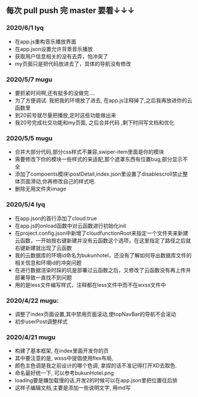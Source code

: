 ## 每次 pull push 完 master 要看↓↓↓
### 2020/6/1 lyq
- 在app.js重构音乐播放界面
- 在app.json设置允许背景音乐播放
- 获取用户信息相关的没有去弄，怕冲突了
- my页面只是把代码放进去了，具体的导航没有修改
### 2020/5/7 mugu
- 要抓紧时间啊,还有挺多的没做完....
- 为了方便调试. 我把我的环境放了进去, 在app.js注释掉了,之后我再放进你的云函数里
- 到20前号就尽量把播放,定时这些功能做出来
- 我20号完成社交功能和my页面, 之后合并代码 ,剩下时间写文档和优化
### 2020/5/5 mugu
- 合并大部分代码,部分css样式不兼容,swiper-item里面是你的模块
- 需要修改下你的模块一些样式的来适配,那个遮罩东西有位置bug,部分显示不全
- 添加了compoents模块\postDetail,index.json里设置了disablescroll禁止整体页面滑动,你再修改自己的样式吧.
- 删除无用文件夹image
### 2020/5/4 lyq
- 在app.json的首行添加了cloud:true
- 在app.js的onload函数中对云函数进行初始化init
- 在project.config.json中新增了cloudfunctionRoot来指定一个文件夹来新建云函数，一开始按右键新建并没有云函数这个选项，在这里指定了路径之后就
右键新建就出现了云函数
- 我的云数据库的环境id命名为bukunhotel，还没有了解如何导出数据库文件的相关信息和环境id的冲突问题
- 在进行数据渲染时踩的坑是部署过云函数之后，又修改了云函数没有再上传并部署导致一直找不到问题
- 用的是less文件编写样式，注释都在less文件中而不在wxss文件中
### 2020/4/22 mugu:
- 调整了index页面设置,其中禁用页面滚动,使topNavBar的导航不会滚动
- 初步userPost调整样式
### 2020/4/21 mugu
- 构建了基本框架, 在index里面开发你的页
- 其中要注意的是, wxss中提倡使用flex布局, 
- 颜色主色调是我之前设计的哪个色调, 拿捏的话不准记得打开XD去取色. 
- 命名最好统一下, 可以参考bukunHotel.png
- loading要是嫌加载慢的话,开发2的时候可以在app.json里把位置往后排
- 这样子编辑文档,主要是添加一些说明文字, 用md写


